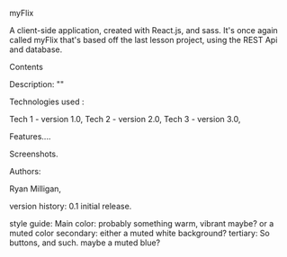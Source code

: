 myFlix 

A client-side application, created with React.js, and sass. It's once again called myFlix that's based off the last lesson project, using the REST Api and database.

Contents

Description: 
""

Technologies used : 

Tech 1 - version 1.0,
Tech 2 - version 2.0,
Tech 3 - version 3.0,

Features....

Screenshots.

Authors: 

Ryan Milligan,

version history: 
0.1 
    initial release. 


style guide: 
Main color: probably something warm, vibrant maybe? or a muted color
secondary: either a muted white background?
tertiary: So buttons, and such. maybe a muted blue?